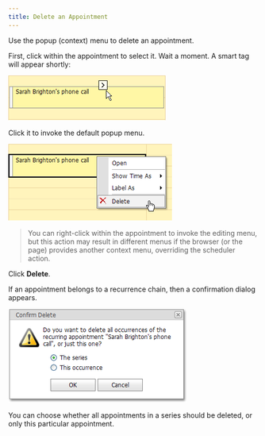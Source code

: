 ```yaml
---
title: Delete an Appointment
---
```

Use the popup (context) menu to delete an appointment.

First, click within the appointment to select it. Wait a moment. A smart tag will appear shortly:

![EditSmartTag](../../../images/Img8232.png)

Click it to invoke the default popup menu.

![DeleteMenu](../../../images/Img8236.png)

> You can right-click within the appointment to invoke the editing menu, but this action may result in different menus if the browser (or the page) provides another context menu, overriding the scheduler action.

Click **Delete**.

If an appointment belongs to a recurrence chain, then a confirmation dialog appears.

![ConfirmDeleteDialog](../../../images/Img8251.png)

You can choose whether all appointments in a series should be deleted, or only this particular appointment.